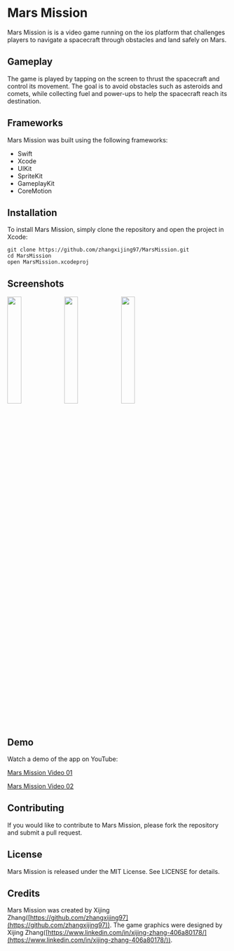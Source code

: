 # Mars Mission

Mars Mission is is a video game running on the ios platform that challenges players to navigate a spacecraft through obstacles and land safely on Mars.

## Gameplay

The game is played by tapping on the screen to thrust the spacecraft and control its movement. The goal is to avoid obstacles such as asteroids and comets, while collecting fuel and power-ups to help the spacecraft reach its destination.

## Frameworks

Mars Mission was built using the following frameworks:

- Swift
- Xcode
- UIKit
- SpriteKit
- GameplayKit
- CoreMotion

## Installation

To install Mars Mission, simply clone the repository and open the project in Xcode:
```
git clone https://github.com/zhangxijing97/MarsMission.git
cd MarsMission
open MarsMission.xcodeproj
```

## Screenshots

<p float="left">
   <img src="https://github.com/zhangxijing97/MarsMission/blob/main/Screenshots/IMG_1543.PNG" width=25% height=25%>  
   <img src="https://github.com/zhangxijing97/MarsMission/blob/main/Screenshots/IMG_4840.PNG" width=25% height=25%>
   <img src="https://github.com/zhangxijing97/MarsMission/blob/main/Screenshots/IMG_4834.PNG" width=25% height=25%>
</p>

## Demo
Watch a demo of the app on YouTube:

[Mars Mission Video 01](https://www.youtube.com/shorts/-Z9S8dimUAo)

[Mars Mission Video 02](https://www.youtube.com/shorts/5gJF1f3nCzs)

## Contributing

If you would like to contribute to Mars Mission, please fork the repository and submit a pull request.

## License

Mars Mission is released under the MIT License. See LICENSE for details.

## Credits

Mars Mission was created by Xijing Zhang([https://github.com/zhangxijing97](https://github.com/zhangxijing97)). The game graphics were designed by Xijing Zhang([https://www.linkedin.com/in/xijing-zhang-406a80178/](https://www.linkedin.com/in/xijing-zhang-406a80178/)).

